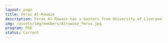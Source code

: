 ```yaml
---
layout: page
title: Feras Al-Rowaie
description: Feras Al-Rowaie has a masters from University of Liverpool (United Kingdom). He is a father of three and yet finds time to do a Ph.D.
img: /assets/img/members/Alrowaie_Feras.jpg
program: PhD
status: Current
---
```


<img class="profile_img" src="{{ page.img | prepend: site.baseurl | prepend: site.url }}" alt=""/>